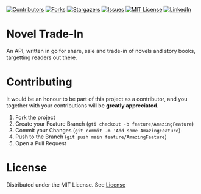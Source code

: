 <!-- PROJECT SHIELD -->
[![Contributors][contributors-shield]][contributors-url]
[![Forks][forks-shield]][forks-url]
[![Stargazers][stars-shield]][stars-url]
[![Issues][issues-shield]][issues-url]
[![MIT License][license-shield]][license-url]
[![LinkedIn][linkedin-shield]][linkedin-url]


# Novel Trade-In

An API, written in go for share, sale and trade-in of novels and story books, targetting readers out there.

# Contributing
It would be an honour to be part of this project as a contributor, and you together with your contributions will be **greatly appreciated**.

1. Fork the project
2. Create your Feature Branch (`gti checkout -b feature/AmazingFeature`)
3. Commit your Changes (`git commit -m 'Add some AmazingFeature`)
4. Push to the Branch (`git push main feature/AmazingFeature`)
5. Open a Pull Request

# License
Distributed under the MIT License. See [License](./LICENSE)

<!-- MARKDOWN LINKS AND IMAGES -->
<!-- https://www.markdownguide.org/basic-syntax/#reference-style-links -->
[contributors-shield]: https://img.shields.io/github/contributors/OpitiCalvin/novelsTradeIn?color=green&style=for-the-badge
[contributors-url]: https://github.com/OpitiCalvin/novelsTradeIn/graphs/contributors
[forks-shield]: https://img.shields.io/github/forks/OpitiCalvin/novelsTradeIn?style=for-the-badge
[forks-url]: https://github.com/OpitiCalvin/novelsTradeIn/network/members

[stars-shield]: https://img.shields.io/github/stars/OpitiCalvin/novelsTradeIn?style=for-the-badge
[stars-url]: https://github.com/OpitiCalvin/novelsTradeIn/stargazers
[issues-shield]: https://img.shields.io/github/issues/OpitiCalvin/novelsTradeIn?style=for-the-badge
[issues-url]: https://github.com/OpitiCalvin/novelsTradeIn/issues
[license-shield]: https://img.shields.io/github/license/OpitiCalvin/novelsTradeIn?style=for-the-badge
[license-url]: https://github.com/OpitiCalvin/novelsTradeIn/blob/main/LICENSE
[linkedin-shield]: https://img.shields.io/badge/-LinkedIn-black.svg?style=for-the-badge&logo=linkedin&colorB=555
[linkedin-url]: https://linkedin.com/in/calvin-opiti-48476a55/

<!-- [product-screenshot]: images/screenshot.png -->
